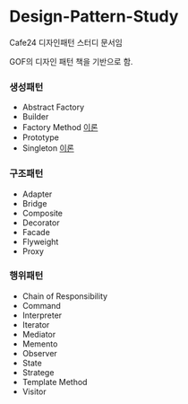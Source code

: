 # Design-Pattern-Study
Cafe24 디자인패턴 스터디 문서임

GOF의 디자인 패턴 책을 기반으로 함.

### 생성패턴
 - Abstract Factory
 - Builder
 - Factory Method [이론](https://scorpio-mercury.tistory.com/18)
 - Prototype 
 - Singleton [이론](https://develop-im.tistory.com/45) 

### 구조패턴
 - Adapter
 - Bridge
 - Composite
 - Decorator
 - Facade
 - Flyweight
 - Proxy

### 행위패턴
 - Chain of Responsibility
 - Command
 - Interpreter
 - Iterator
 - Mediator
 - Memento
 - Observer
 - State
 - Stratege
 - Template Method
 - Visitor
